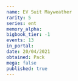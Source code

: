```yaml
---
name: EV Suit Mayweather
rarity: 5
series: ent
memory_alpha:
bigbook_tier: -1
events: 13
in_portal:
date: 20/04/2021
obtained: Pack
mega: false
published: true
---
```



